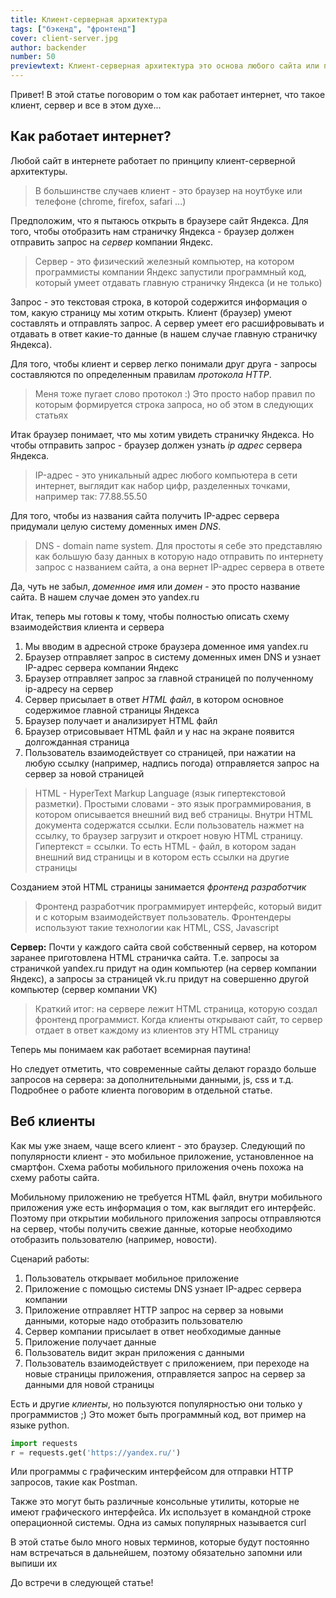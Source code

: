 ```yaml
---
title: Клиент-серверная архитектура
tags: ["бэкенд", "фронтенд"]
cover: client-server.jpg
author: backender
number: 50
previewtext: Клиент-серверная архитектура это основа любого сайта или приложения в интернете. Тебе будет интересна данная статья, даже если ты не увлекаешься программированием
---
```


Привет! В этой статье поговорим о том как работает интернет, что такое клиент, сервер и все в этом духе...

## Как работает интернет?
Любой сайт в интернете работает по принципу клиент-серверной архитектуры.

> В большинстве случаев клиент - это браузер на ноутбуке или телефоне (chrome, firefox, safari ...)

Предположим, что я пытаюсь открыть в браузере сайт Яндекса. Для того, чтобы отобразить нам страничку Яндекса - браузер должен отправить запрос на *сервер* компании Яндекс.

> Сервер - это физический железный компьютер, на котором программисты компании Яндекс запустили программный код, который умеет отдавать главную страничку Яндекса (и не только)

Запрос - это текстовая строка, в которой содержится информация о том, какую страницу мы хотим открыть. Клиент (браузер) умеют составлять и отправлять запрос.
А сервер умеет его расшифровывать и отдавать в ответ какие-то данные (в нашем случае главную страничку Яндекса).

Для того, чтобы клиент и сервер легко понимали друг друга - запросы составляются по определенным правилам *протокола HTTP*.

> Меня тоже пугает слово протокол :) Это просто набор правил по которым формируется строка запроса, но об этом в следующих статьях

Итак браузер понимает, что мы хотим увидеть страничку Яндекса. Но чтобы отправить запрос - браузер должен узнать *ip адрес* сервера Яндекса.

> IP-адрес - это уникальный адрес любого компьютера в сети интернет, выглядит как набор цифр, разделенных точками, например так: 77.88.55.50

Для того, чтобы из названия сайта получить IP-адрес сервера придумали целую систему доменных имен *DNS*.

> DNS - domain name system. Для простоты я себе это представляю как большую базу данных в которую надо отправить по интернету запрос с названием сайта, а она вернет IP-адрес сервера в ответе

Да, чуть не забыл, *доменное имя* или *домен* - это просто название сайта. В нашем случае домен это yandex.ru

<re-img src="client-server.jpg" title="Клиент серверная архитектура" alt="Клиент серверная архитектура"></re-img>

Итак, теперь мы готовы к тому, чтобы полностью описать схему взаимодействия клиента и сервера
1. Мы вводим в адресной строке браузера доменное имя yandex.ru
2. Браузер отправляет запрос в систему доменных имен DNS и узнает IP-адрес сервера компании Яндекс
3. Браузер отправляет запрос за главной страницей по полученному ip-адресу на сервер
4. Сервер присылает в ответ *HTML файл*, в котором основное содержимое главной страницы Яндекса
5. Браузер получает и анализирует HTML файл
6. Браузер отрисовывает HTML файл и у нас на экране появится долгожданная страница
7. Пользователь взаимодействует со страницей, при нажатии на любую ссылку (например, надпись погода) отправляется запрос на сервер за новой страницей

> HTML - HyperText Markup Language (язык гипертекстовой разметки). Простыми словами - это язык программирования, в котором описывается внешний вид веб страницы.
> Внутри HTML документа содержатся ссылки. Если пользователь нажмет на ссылку, то браузер загрузит и откроет новую HTML страницу. Гипертекст = ссылки.
> То есть HTML - файл, в котором задан внешний вид страницы и в котором есть ссылки на другие страницы

Созданием этой HTML страницы занимается *фронтенд разработчик*
> Фронтенд разработчик программирует интерфейс, который видит и с которым взаимодействует пользователь. Фронтендеры используют такие технологии как HTML, CSS, Javascript

**Сервер:** Почти у каждого сайта свой собственный сервер, на котором заранее приготовлена HTML страничка сайта.
Т.е. запросы за страничкой yandex.ru придут на один компьютер (на сервер компании Яндекс), а запросы за страницей vk.ru придут на совершенно другой компьютер (сервер компании VK)

> Краткий итог: на сервере лежит HTML страница, которую создал фронтенд программист. Когда клиенты открывают сайт, то сервер отдает в ответ каждому из клиентов эту HTML страницу

Теперь мы понимаем как работает всемирная паутина!

Но следует отметить, что современные сайты делают гораздо больше запросов на сервера: за дополнительными данными, js, css и т.д. Подробнее о работе клиента поговорим в отдельной статье.

## Веб клиенты
Как мы уже знаем, чаще всего клиент - это браузер. Следующий по популярности клиент - это мобильное приложение, установленное на смартфон.
Схема работы мобильного приложения очень похожа на схему работы сайта.

Мобильному приложению не требуется HTML файл, внутри мобильного приложения уже есть информация о том, как выглядит его интерфейс.
Поэтому при открытии мобильного приложения запросы отправляются на сервер, чтобы получить свежие данные, которые необходимо отобразить пользователю (например, новости).

<re-img src="client-server.jpg" title="Клиент серверная архитектура" alt="Клиент серверная архитектура"></re-img>

Сценарий работы:
1. Пользователь открывает мобильное приложение
2. Приложение с помощью системы DNS узнает IP-адрес сервера компании
3. Приложение отправляет HTTP запрос на сервер за новыми данными, которые надо отобразить пользователю
4. Сервер компании присылает в ответ необходимые данные
5. Приложение получает данные
6. Пользователь видит экран приложения с данными
7. Пользователь взаимодействует с приложением, при переходе на новые страницы приложения, отправляется запрос на сервер за данными для новой страницы


Есть и другие *клиенты*, но пользуются популярностью они только у программистов ;)
Это может быть программный код, вот пример на языке python.
```python
import requests
r = requests.get('https://yandex.ru/')
```

Или программы с графическим интерфейсом для отправки HTTP запросов, такие как Postman.


Также это могут быть различные консольные утилиты, которые не имеют графического интерфейса. Их использует в командной строке операционной системы. Одна из самых популярных называется curl


В этой статье было много новых терминов, которые будут постоянно нам встречаться в дальнейшем, поэтому обязательно запомни или выпиши их

До встречи в следующей статье!
